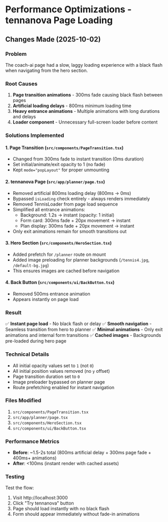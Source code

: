 # Performance Optimizations - tennanova Page Loading

## Changes Made (2025-10-02)

### Problem

The coach-ai page had a slow, laggy loading experience with a black flash when navigating from the hero section.

### Root Causes

1. **Page transition animations** - 300ms fade causing black flash between pages
2. **Artificial loading delays** - 800ms minimum loading time
3. **Heavy entrance animations** - Multiple animations with long durations and delays
4. **Loader component** - Unnecessary full-screen loader before content

### Solutions Implemented

#### 1. Page Transition (`src/components/PageTransition.tsx`)

- Changed from 300ms fade to instant transition (0ms duration)
- Set initial/animate/exit opacity to 1 (no fade)
- Kept `mode="popLayout"` for proper unmounting

#### 2. tennanova Page (`src/app/planner/page.tsx`)

- Removed artificial 800ms loading delay (800ms → 0ms)
- Bypassed `isLoading` check entirely - always renders immediately
- Removed TennisLoader from page load sequence
- Simplified all entrance animations:
  - Background: 1.2s → instant (opacity: 1 initial)
  - Form card: 300ms fade + 20px movement → instant
  - Plan display: 300ms fade + 20px movement → instant
- Only exit animations remain for smooth transitions out

#### 3. Hero Section (`src/components/HeroSection.tsx`)

- Added prefetch for `/planner` route on mount
- Added image preloading for planner backgrounds (`/tennis4.jpg`, `/default-bg.jpg`)
- This ensures images are cached before navigation

#### 4. Back Button (`src/components/ui/BackButton.tsx`)

- Removed 500ms entrance animation
- Appears instantly on page load

### Result

✅ **Instant page load** - No black flash or delay
✅ **Smooth navigation** - Seamless transition from hero to planner
✅ **Minimal animations** - Only exit animations and internal form transitions
✅ **Cached images** - Backgrounds pre-loaded during hero page

### Technical Details

- All initial opacity values set to `1` (not `0`)
- All initial position values removed (no `y` offset)
- Page transition duration set to `0`
- Image preloader bypassed on planner page
- Route prefetching enabled for instant navigation

### Files Modified

1. `src/components/PageTransition.tsx`
2. `src/app/planner/page.tsx`
3. `src/components/HeroSection.tsx`
4. `src/components/ui/BackButton.tsx`

### Performance Metrics

- **Before**: ~1.5-2s total (800ms artificial delay + 300ms page fade + 400ms+ animations)
- **After**: <100ms (instant render with cached assets)

### Testing

Test the flow:

1. Visit http://localhost:3000
2. Click "Try tennanova" button
3. Page should load instantly with no black flash
4. Form should appear immediately without fade-in animations

